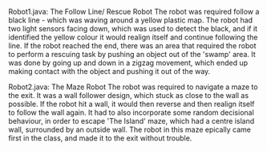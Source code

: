 Robot1.java: The Follow Line/ Rescue Robot
The robot was required follow a black line - which was waving around a yellow plastic map. The robot had two light sensors facing down, which was used to detect the black, and if it identified the yellow colour it would realign itself and continue following the line. If the robot reached the end, there was an area that required the robot to perform a rescuing task by pushing an object out of the 'swamp' area. It was done by going up and down in a zigzag movement, which ended up
making contact with the object and pushing it out of the way.

Robot2.java: The Maze Robot
The robot was required to navigate a maze to the exit. It was a wall follower design, which stuck as close to the wall as possible. If the robot hit a wall, it would then reverse and then realign itself to follow the wall again. It had to also incorporate some random decisional behaviour, in order to escape 'The Island' maze, which had a centre island wall, surrounded by an outside wall. The robot in this maze epically came first in the class, and made it to the exit without trouble.